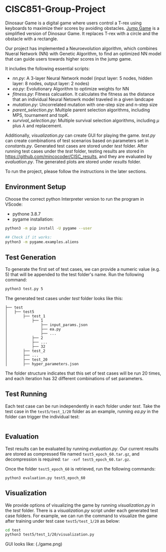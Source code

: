 # CISC851-Group-Project
Dinosaur Game is a digital game where users control a T-rex using keyboards to maximize their scores by avoiding obstacles.  [Jump Game](https://github.com/Suji04/jumpingameAI) is a simplified version of Dinosaur Game. It replaces T-rex with a circle and the obstacle with a rectangle. 

Our project has implemented a Neuroevolution algorithm, which combines Nueral Network (NN) with Genetic Algorithm, to find an optimized NN model that can guide users towards higher scores in the jump game.

It includes the following essential scripts:
 - *nn.py*: A 3-layer Neural Network model (input layer: 5 nodes, hidden layer: 8 nodes, output layer: 2 nodes)
 - *ea.py*: Evolutionary Algorithm to optimize weights for NN
 - *fitness.py*: Fitness calcuation. It calculates the fitness as the distance that an individual Neural Netowrk model traveled in a given landcape
 - *mutation.py*: Uncorrelated mutation with one-step size and n-step size
 - *parent_selection.py*: Multiple parent selection algorithms, including MPS, tournament and topK. 
 - *survival_selection.py*: Multiple survival selection algorithms, including $\mu$ plus $\lambda$ and replacement.

Additionally, *visualization.py* can create GUI for playing the game. *test.py* can create combinations of test scenarios based on parameters set in *constants.py*. Generated test cases are stored under *test* folder. After running test cases under the *test* folder, testing results are stored in https://github.com/mincocoder/CISC_results, and they are evaluated by *evaluation.py*. The generated plots are stored under *results* folder.

To run the project, please follow the instructions in the later sections.

## Environment Setup
Choose the correct python Interpreter version to run the program in VScode:
* pythone 3.8.7
* pygame installation:
```bash
python3 -m pip install -U pygame --user

## Check if it works:
python3 -m pygame.examples.aliens
```

## Test Generation 
To generate the first set of test cases, we can provide a numeric value \(e.g. 5\) that will be appended to the test folder's name. 
Run the following command:
```bash
python3 test.py 5
```
The generated test cases under *test* folder looks like this:
```
├── test
│   ├── test5
│       ├── test_1
│           ├── 1
│               ├── input_params.json
│               ├── ea.py
│               ├── ...
│           ├── 2
│           ├── ...
│           ├── 32
│       ├── test_2
│       ├── ...
│       ├── test_20
│       ├── hyper_parameters.json
```
The folder structure indicates that this set of test cases will be run 20 times, and each iteration has 32 different combinations of set parameters. 

## Test Running
Each test case can be run independently in each folder under *test*. Take the test case in the `test5/test_1/20` folder as an example, running *ea.py* in the folder can trigger the individual test:
```

```

## Evaluation
Test results can be evaluated by running *evaluation.py*. Our current results are stored as compressed file named `test5_epoch_60.tar.gz`, and decompression is required: `tar -xvf test5_epoch_60.tar.gz`.

Once the folder `test5_epoch_60` is retrieved, run the following commands: 
```
python3 evaluation.py test5_epoch_60
```

## Visualization
We provide options of visualizing the game by running *visualization.py* in the *test* folder. There is a *visualization.py* script under each generated test case folders. For example, we can run the command to visualize the game after training under test case `test5/test_1/20` as below:
```bash
cd test
python3 test5/test_1/20/visualization.py 
```
GUI looks like: (./game.png)





